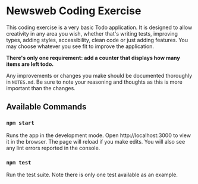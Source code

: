 # Newsweb Coding Exercise

This coding exercise is a very basic Todo application. It is designed to allow creativity in any area you wish, whether that's writing tests, improving types, adding styles, accessibility, clean code or just adding features. You may choose whatever you see fit to improve the application.

**There's only one requirement: add a counter that displays how many items are left todo.**

Any improvements or changes you make should be documented thoroughly in `NOTES.md`. Be sure to note your reasoning and thoughts as this is more important than the changes.

## Available Commands

### `npm start`

Runs the app in the development mode. Open http://localhost:3000 to view it in the browser. The page will reload if you make edits. You will also see any lint errors reported in the console.

### `npm test`

Run the test suite. Note there is only one test available as an example.
